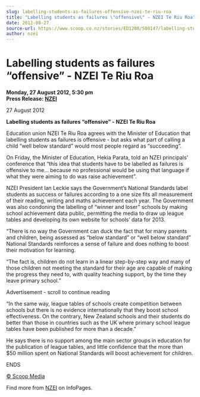 ```yaml
---
slug: labelling-students-as-failures-offensive-nzei-te-riu-roa
title: "Labelling students as failures \"offensive\" - NZEI Te Riu Roa"
date: 2012-08-27
source-url: https://www.scoop.co.nz/stories/ED1208/S00147/labelling-students-as-failures-offensive-nzei-te-riu-roa.htm
author: nzei
---
```

Labelling students as failures “offensive” - NZEI Te Riu Roa
============================================================

**Monday, 27 August 2012, 5:30 pm**  
**Press Release: [NZEI](https://info.scoop.co.nz/NZEI)**

27 August 2012

**Labelling students as failures “offensive” - NZEI Te Riu Roa**

Education union NZEI Te Riu Roa agrees with the Minister of Education that labelling students as failures is offensive - but asks what part of calling a child “well below standard” would most people regard as “succeeding”.

On Friday, the Minister of Education, Hekia Parata, told an NZEI principals’ conference that “this idea that students have to be labelled as failures is offensive to me… because no professional would be using that language if what they were aiming to do was raise achievement”.

NZEI President Ian Leckie says the Government’s National Standards label students as success or failures according to a one size fits all measurement of their reading, writing and maths achievement each year. The Government was also condoning the labelling of “winner and loser” schools by making school achievement data public, permitting the media to draw up league tables and developing its own website for schools’ data for 2013.

“There is no way the Government can duck the fact that for many parents and children, being assessed as “below standard” or “well below standard” National Standards reinforces a sense of failure and does nothing to boost their motivation for learning.

“The fact is, children do not learn in a linear step-by-step way and many of those children not meeting the standard for their age are capable of making the progress they need to, with quality teaching support, by the time they leave primary school.”

Advertisement - scroll to continue reading





“In the same way, league tables of schools create competition between schools but there is no evidence internationally that they boost school effectiveness. On the contrary, New Zealand schools and their students do better than those in countries such as the UK where primary school league tables have been published for more than a decade.”

He says there is no support among the main sector groups in education for the publication of league tables, and little confidence that the more than $50 million spent on National Standards will boost achievement for children.

ENDS

[© Scoop Media](http://www.scoop.co.nz/about/terms.html)

Find more from [NZEI](https://info.scoop.co.nz/NZEI) on InfoPages.